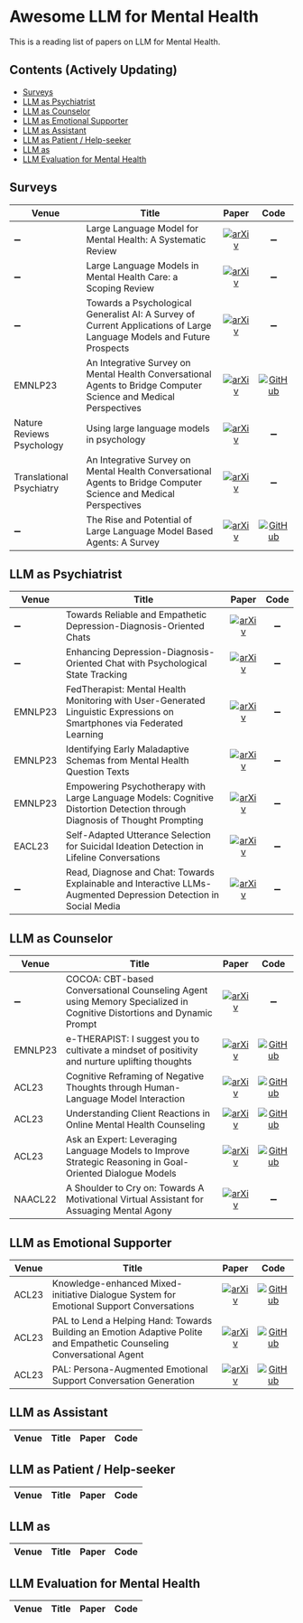 # Awesome LLM for Mental Health

This is a reading list of papers on LLM for Mental Health.

## Contents (Actively Updating)

- [Surveys](#surveys)
- [LLM as Psychiatrist](#llm-as-psychiatrist)
- [LLM as Counselor](#llm-as-counselor)
- [LLM as Emotional Supporter](#llm-as-emotional-supporter)
- [LLM as Assistant](#llm-as-assistant)
- [LLM as Patient / Help-seeker](#llm-as-patient--help-seeker)
- [LLM as](#llm-as)
- [LLM Evaluation for Mental Health](#llm-evaluation-for-mental-health)

## Surveys

| **Venue** | **Title** | **Paper** | **Code** |
| --------- | --------- |:---------:|:--------:|
| :heavy_minus_sign: |Large Language Model for Mental Health: A Systematic Review|[![arXiv](https://img.shields.io/badge/arXiv-2401.02984-b31b1b.svg)](https://arxiv.org/abs/2401.02984)|:heavy_minus_sign:|
| :heavy_minus_sign: |Large Language Models in Mental Health Care: a Scoping Review|[![arXiv](https://img.shields.io/badge/arXiv-2403.15401-b31b1b.svg)](https://arxiv.org/abs/2403.15401)|:heavy_minus_sign:|
| :heavy_minus_sign: |Towards a Psychological Generalist AI: A Survey of Current Applications of Large Language Models and Future Prospects|[![arXiv](https://img.shields.io/badge/arXiv-2312.04578-b31b1b.svg)](https://arxiv.org/abs/2312.04578)|:heavy_minus_sign:|
| EMNLP23 |An Integrative Survey on Mental Health Conversational Agents to Bridge Computer Science and Medical Perspectives|[![arXiv](https://img.shields.io/badge/paper-link-b31b1b.svg)](https://aclanthology.org/2023.emnlp-main.698/)|[![GitHub](https://img.shields.io/github/stars/jeffreych0/mental_chatbot_survey)](https://github.com/jeffreych0/mental_chatbot_survey)|
| Nature Reviews Psychology |Using large language models in psychology|[![arXiv](https://img.shields.io/badge/paper-link-b31b1b.svg)](https://www.nature.com/articles/s44159-023-00241-5)|:heavy_minus_sign:|
| Translational Psychiatry |An Integrative Survey on Mental Health Conversational Agents to Bridge Computer Science and Medical Perspectives|[![arXiv](https://img.shields.io/badge/paper-link-b31b1b.svg)](https://www.nature.com/articles/s41398-023-02592-2/)|:heavy_minus_sign:|
| :heavy_minus_sign: |The Rise and Potential of Large Language Model Based Agents: A Survey|[![arXiv](https://img.shields.io/badge/arXiv-2309.07864-b31b1b.svg)](https://arxiv.org/abs/2309.07864)|[![GitHub](https://img.shields.io/github/stars/WooooDyy/LLM-Agent-Paper-List)](https://github.com/WooooDyy/LLM-Agent-Paper-List)|

## LLM as Psychiatrist

| **Venue** | **Title** | **Paper** | **Code** |
| --------- | --------- |:---------:|:--------:|
| :heavy_minus_sign: |Towards Reliable and Empathetic Depression-Diagnosis-Oriented Chats|[![arXiv](https://img.shields.io/badge/arXiv-2404.05012-b31b1b.svg)](https://arxiv.org/abs/2404.05012)|:heavy_minus_sign:|
| :heavy_minus_sign: |Enhancing Depression-Diagnosis-Oriented Chat with Psychological State Tracking|[![arXiv](https://img.shields.io/badge/arXiv-2403.09717-b31b1b.svg)](https://arxiv.org/abs/2403.09717)|:heavy_minus_sign:|
| EMNLP23 |FedTherapist: Mental Health Monitoring with User-Generated Linguistic Expressions on Smartphones via Federated Learning|[![arXiv](https://img.shields.io/badge/paper-link-b31b1b.svg)](https://aclanthology.org/2023.emnlp-main.734/)|:heavy_minus_sign:|
| EMNLP23 |Identifying Early Maladaptive Schemas from Mental Health Question Texts|[![arXiv](https://img.shields.io/badge/paper-link-b31b1b.svg)](https://aclanthology.org/2023.findings-emnlp.792/)|:heavy_minus_sign:|
| EMNLP23 |Empowering Psychotherapy with Large Language Models: Cognitive Distortion Detection through Diagnosis of Thought Prompting|[![arXiv](https://img.shields.io/badge/paper-link-b31b1b.svg)](https://aclanthology.org/2023.findings-emnlp.284/)|:heavy_minus_sign:|
| EACL23 |Self-Adapted Utterance Selection for Suicidal Ideation Detection in Lifeline Conversations|[![arXiv](https://img.shields.io/badge/paper-link-b31b1b.svg)](https://aclanthology.org/2023.eacl-main.105/)|:heavy_minus_sign:|
| :heavy_minus_sign: |Read, Diagnose and Chat: Towards Explainable and Interactive LLMs-Augmented Depression Detection in Social Media|[![arXiv](https://img.shields.io/badge/arXiv-2305.05138-b31b1b.svg)](https://arxiv.org/abs/2305.05138)|:heavy_minus_sign:|


## LLM as Counselor

| **Venue** | **Title** | **Paper** | **Code** |
| --------- | --------- |:---------:|:--------:|
| :heavy_minus_sign: |COCOA: CBT-based Conversational Counseling Agent using Memory Specialized in Cognitive Distortions and Dynamic Prompt|[![arXiv](https://img.shields.io/badge/arXiv-2402.17546-b31b1b.svg)](https://arxiv.org/abs/2402.17546)|:heavy_minus_sign:|
| EMNLP23 |e-THERAPIST: I suggest you to cultivate a mindset of positivity and nurture uplifting thoughts|[![arXiv](https://img.shields.io/badge/paper-link-b31b1b.svg)](https://aclanthology.org/2023.emnlp-main.861/)|[![GitHub](https://img.shields.io/github/stars/Mishrakshitij/e-THERAPIST)](https://github.com/Mishrakshitij/e-THERAPIST)|
| ACL23 |Cognitive Reframing of Negative Thoughts through Human-Language Model Interaction|[![arXiv](https://img.shields.io/badge/paper-link-b31b1b.svg)](https://aclanthology.org/2023.acl-long.555/)|[![GitHub](https://img.shields.io/github/stars/behavioral-data/Cognitive-Reframing)](https://github.com/behavioral-data/Cognitive-Reframing)|
| ACL23 |Understanding Client Reactions in Online Mental Health Counseling|[![arXiv](https://img.shields.io/badge/paper-link-b31b1b.svg)](https://aclanthology.org/2023.acl-long.577/)|[![GitHub](https://img.shields.io/github/stars/dll-wu/Client-Reactions)](https://github.com/dll-wu/Client-Reactions)|
| ACL23 |Ask an Expert: Leveraging Language Models to Improve Strategic Reasoning in Goal-Oriented Dialogue Models|[![arXiv](https://img.shields.io/badge/paper-link-b31b1b.svg)](https://aclanthology.org/2023.findings-acl.417/)|[![GitHub](https://img.shields.io/github/stars/qzx7/bbmhreasoning)](https://github.com/qzx7/bbmhreasoning)|
| NAACL22 |A Shoulder to Cry on: Towards A Motivational Virtual Assistant for Assuaging Mental Agony|[![arXiv](https://img.shields.io/badge/paper-link-b31b1b.svg)](https://aclanthology.org/2022.naacl-main.174/)|:heavy_minus_sign:|

## LLM as Emotional Supporter

| **Venue** | **Title** | **Paper** | **Code** |
| --------- | --------- |:---------:|:--------:|
| ACL23 |Knowledge-enhanced Mixed-initiative Dialogue System for Emotional Support Conversations|[![arXiv](https://img.shields.io/badge/paper-link-b31b1b.svg)](https://aclanthology.org/2023.acl-long.225/)|[![GitHub](https://img.shields.io/github/stars/dengyang17/KEMI)](https://github.com/dengyang17/KEMI)|
| ACL23 |PAL to Lend a Helping Hand: Towards Building an Emotion Adaptive Polite and Empathetic Counseling Conversational Agent|[![arXiv](https://img.shields.io/badge/paper-link-b31b1b.svg)](https://aclanthology.org/2023.acl-long.685/)|[![GitHub](https://img.shields.io/github/stars/Mishrakshitij/PAL)](https://github.com/Mishrakshitij/PAL)|
| ACL23 |PAL: Persona-Augmented Emotional Support Conversation Generation|[![arXiv](https://img.shields.io/badge/paper-link-b31b1b.svg)](https://aclanthology.org/2023.findings-acl.34/)|[![GitHub](https://img.shields.io/github/stars/chengjl19/PAL)](https://github.com/chengjl19/PAL)|

## LLM as Assistant

| **Venue** | **Title** | **Paper** | **Code** |
| --------- | --------- |:---------:|:--------:|

## LLM as Patient / Help-seeker

| **Venue** | **Title** | **Paper** | **Code** |
| --------- | --------- |:---------:|:--------:|

## LLM as 

| **Venue** | **Title** | **Paper** | **Code** |
| --------- | --------- |:---------:|:--------:|

## LLM Evaluation for Mental Health

| **Venue** | **Title** | **Paper** | **Code** |
| --------- | --------- |:---------:|:--------:|
